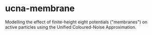 # ucna-membrane

Modelling the effect of finite-height eight potentials ("membranes") on active particles using the Unified Coloured-Noise Approximation.
